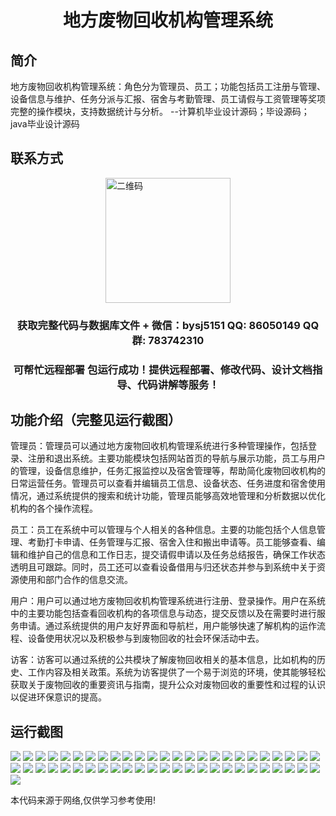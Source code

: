 <p><h1 align="center">地方废物回收机构管理系统</h1></p>

## 简介
地方废物回收机构管理系统：角色分为管理员、员工；功能包括员工注册与管理、设备信息与维护、任务分派与汇报、宿舍与考勤管理、员工请假与工资管理等奖项完整的操作模块，支持数据统计与分析。    --计算机毕业设计源码；毕设源码；java毕业设计源码


## 联系方式
<img src="https://bs-1329754181.cos.ap-shanghai.myqcloud.com/wx.jpg" alt="二维码" style="display: block; margin: 0 auto;" width="200px">
<p><h3 align="center">获取完整代码与数据库文件 + 微信：bysj5151 QQ: 86050149 QQ群: 783742310</h3></p>
<p><h3 align="center">可帮忙远程部署 包运行成功！提供远程部署、修改代码、设计文档指导、代码讲解等服务！</h3></p>

## 功能介绍（完整见运行截图）
管理员：管理员可以通过地方废物回收机构管理系统进行多种管理操作，包括登录、注册和退出系统。主要功能模块包括网站首页的导航与展示功能，员工与用户的管理，设备信息维护，任务汇报监控以及宿舍管理等，帮助简化废物回收机构的日常运营任务。管理员可以查看并编辑员工信息、设备状态、任务进度和宿舍使用情况，通过系统提供的搜索和统计功能，管理员能够高效地管理和分析数据以优化机构的各个操作流程。

员工：员工在系统中可以管理与个人相关的各种信息。主要的功能包括个人信息管理、考勤打卡申请、任务管理与汇报、宿舍入住和搬出申请等。员工能够查看、编辑和维护自己的信息和工作日志，提交请假申请以及任务总结报告，确保工作状态透明且可跟踪。同时，员工还可以查看设备借用与归还状态并参与到系统中关于资源使用和部门合作的信息交流。

用户：用户可以通过地方废物回收机构管理系统进行注册、登录操作。用户在系统中的主要功能包括查看回收机构的各项信息与动态，提交反馈以及在需要时进行服务申请。通过系统提供的用户友好界面和导航栏，用户能够快速了解机构的运作流程、设备使用状况以及积极参与到废物回收的社会环保活动中去。

访客：访客可以通过系统的公共模块了解废物回收相关的基本信息，比如机构的历史、工作内容及相关政策。系统为访客提供了一个易于浏览的环境，使其能够轻松获取关于废物回收的重要资讯与指南，提升公众对废物回收的重要性和过程的认识以促进环保意识的提高。


## 运行截图
![](https://bs-1329754181.cos.ap-shanghai.myqcloud.com/spring/localWasteRecyclingManagementSystem/img/001.jpg)
![](https://bs-1329754181.cos.ap-shanghai.myqcloud.com/spring/localWasteRecyclingManagementSystem/img/002.jpg)
![](https://bs-1329754181.cos.ap-shanghai.myqcloud.com/spring/localWasteRecyclingManagementSystem/img/003.jpg)
![](https://bs-1329754181.cos.ap-shanghai.myqcloud.com/spring/localWasteRecyclingManagementSystem/img/004.jpg)
![](https://bs-1329754181.cos.ap-shanghai.myqcloud.com/spring/localWasteRecyclingManagementSystem/img/005.jpg)
![](https://bs-1329754181.cos.ap-shanghai.myqcloud.com/spring/localWasteRecyclingManagementSystem/img/006.jpg)
![](https://bs-1329754181.cos.ap-shanghai.myqcloud.com/spring/localWasteRecyclingManagementSystem/img/007.jpg)
![](https://bs-1329754181.cos.ap-shanghai.myqcloud.com/spring/localWasteRecyclingManagementSystem/img/008.jpg)
![](https://bs-1329754181.cos.ap-shanghai.myqcloud.com/spring/localWasteRecyclingManagementSystem/img/009.jpg)
![](https://bs-1329754181.cos.ap-shanghai.myqcloud.com/spring/localWasteRecyclingManagementSystem/img/010.jpg)
![](https://bs-1329754181.cos.ap-shanghai.myqcloud.com/spring/localWasteRecyclingManagementSystem/img/011.jpg)
![](https://bs-1329754181.cos.ap-shanghai.myqcloud.com/spring/localWasteRecyclingManagementSystem/img/012.jpg)
![](https://bs-1329754181.cos.ap-shanghai.myqcloud.com/spring/localWasteRecyclingManagementSystem/img/013.jpg)
![](https://bs-1329754181.cos.ap-shanghai.myqcloud.com/spring/localWasteRecyclingManagementSystem/img/014.jpg)
![](https://bs-1329754181.cos.ap-shanghai.myqcloud.com/spring/localWasteRecyclingManagementSystem/img/015.jpg)
![](https://bs-1329754181.cos.ap-shanghai.myqcloud.com/spring/localWasteRecyclingManagementSystem/img/016.jpg)
![](https://bs-1329754181.cos.ap-shanghai.myqcloud.com/spring/localWasteRecyclingManagementSystem/img/017.jpg)
![](https://bs-1329754181.cos.ap-shanghai.myqcloud.com/spring/localWasteRecyclingManagementSystem/img/018.jpg)
![](https://bs-1329754181.cos.ap-shanghai.myqcloud.com/spring/localWasteRecyclingManagementSystem/img/019.jpg)
![](https://bs-1329754181.cos.ap-shanghai.myqcloud.com/spring/localWasteRecyclingManagementSystem/img/020.jpg)
![](https://bs-1329754181.cos.ap-shanghai.myqcloud.com/spring/localWasteRecyclingManagementSystem/img/021.jpg)
![](https://bs-1329754181.cos.ap-shanghai.myqcloud.com/spring/localWasteRecyclingManagementSystem/img/022.jpg)
![](https://bs-1329754181.cos.ap-shanghai.myqcloud.com/spring/localWasteRecyclingManagementSystem/img/023.jpg)
![](https://bs-1329754181.cos.ap-shanghai.myqcloud.com/spring/localWasteRecyclingManagementSystem/img/024.jpg)
![](https://bs-1329754181.cos.ap-shanghai.myqcloud.com/spring/localWasteRecyclingManagementSystem/img/025.jpg)
![](https://bs-1329754181.cos.ap-shanghai.myqcloud.com/spring/localWasteRecyclingManagementSystem/img/026.jpg)
![](https://bs-1329754181.cos.ap-shanghai.myqcloud.com/spring/localWasteRecyclingManagementSystem/img/027.jpg)
![](https://bs-1329754181.cos.ap-shanghai.myqcloud.com/spring/localWasteRecyclingManagementSystem/img/028.jpg)
![](https://bs-1329754181.cos.ap-shanghai.myqcloud.com/spring/localWasteRecyclingManagementSystem/img/029.jpg)
![](https://bs-1329754181.cos.ap-shanghai.myqcloud.com/spring/localWasteRecyclingManagementSystem/img/030.jpg)
![](https://bs-1329754181.cos.ap-shanghai.myqcloud.com/spring/localWasteRecyclingManagementSystem/img/031.jpg)
![](https://bs-1329754181.cos.ap-shanghai.myqcloud.com/spring/localWasteRecyclingManagementSystem/img/032.jpg)
![](https://bs-1329754181.cos.ap-shanghai.myqcloud.com/spring/localWasteRecyclingManagementSystem/img/033.jpg)
![](https://bs-1329754181.cos.ap-shanghai.myqcloud.com/spring/localWasteRecyclingManagementSystem/img/034.jpg)
![](https://bs-1329754181.cos.ap-shanghai.myqcloud.com/spring/localWasteRecyclingManagementSystem/img/035.jpg)
![](https://bs-1329754181.cos.ap-shanghai.myqcloud.com/spring/localWasteRecyclingManagementSystem/img/036.jpg)
![](https://bs-1329754181.cos.ap-shanghai.myqcloud.com/spring/localWasteRecyclingManagementSystem/img/037.jpg)
![](https://bs-1329754181.cos.ap-shanghai.myqcloud.com/spring/localWasteRecyclingManagementSystem/img/038.jpg)
![](https://bs-1329754181.cos.ap-shanghai.myqcloud.com/spring/localWasteRecyclingManagementSystem/img/039.jpg)
![](https://bs-1329754181.cos.ap-shanghai.myqcloud.com/spring/localWasteRecyclingManagementSystem/img/040.jpg)
![](https://bs-1329754181.cos.ap-shanghai.myqcloud.com/spring/localWasteRecyclingManagementSystem/img/041.jpg)
![](https://bs-1329754181.cos.ap-shanghai.myqcloud.com/spring/localWasteRecyclingManagementSystem/img/042.jpg)
![](https://bs-1329754181.cos.ap-shanghai.myqcloud.com/spring/localWasteRecyclingManagementSystem/img/043.jpg)
![](https://bs-1329754181.cos.ap-shanghai.myqcloud.com/spring/localWasteRecyclingManagementSystem/img/044.jpg)
![](https://bs-1329754181.cos.ap-shanghai.myqcloud.com/spring/localWasteRecyclingManagementSystem/img/045.jpg)
![](https://bs-1329754181.cos.ap-shanghai.myqcloud.com/spring/localWasteRecyclingManagementSystem/img/046.jpg)
![](https://bs-1329754181.cos.ap-shanghai.myqcloud.com/spring/localWasteRecyclingManagementSystem/img/047.jpg)
![](https://bs-1329754181.cos.ap-shanghai.myqcloud.com/spring/localWasteRecyclingManagementSystem/img/048.jpg)
![](https://bs-1329754181.cos.ap-shanghai.myqcloud.com/spring/localWasteRecyclingManagementSystem/img/049.jpg)
![](https://bs-1329754181.cos.ap-shanghai.myqcloud.com/spring/localWasteRecyclingManagementSystem/img/050.jpg)
![](https://bs-1329754181.cos.ap-shanghai.myqcloud.com/spring/localWasteRecyclingManagementSystem/img/051.jpg)

<p>本代码来源于网络,仅供学习参考使用!</p>
